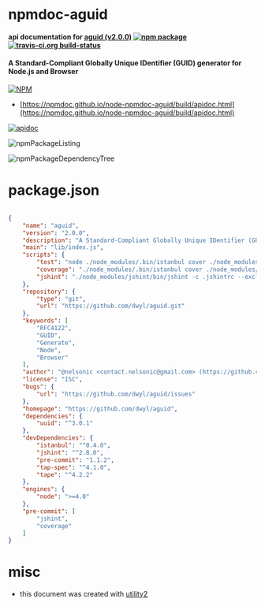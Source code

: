 # npmdoc-aguid

#### api documentation for  [aguid (v2.0.0)](https://github.com/dwyl/aguid)  [![npm package](https://img.shields.io/npm/v/npmdoc-aguid.svg?style=flat-square)](https://www.npmjs.org/package/npmdoc-aguid) [![travis-ci.org build-status](https://api.travis-ci.org/npmdoc/node-npmdoc-aguid.svg)](https://travis-ci.org/npmdoc/node-npmdoc-aguid)

#### A Standard-Compliant Globally Unique IDentifier (GUID) generator for Node.js and Browser

[![NPM](https://nodei.co/npm/aguid.png?downloads=true&downloadRank=true&stars=true)](https://www.npmjs.com/package/aguid)

- [https://npmdoc.github.io/node-npmdoc-aguid/build/apidoc.html](https://npmdoc.github.io/node-npmdoc-aguid/build/apidoc.html)

[![apidoc](https://npmdoc.github.io/node-npmdoc-aguid/build/screenCapture.buildCi.browser.%252Ftmp%252Fbuild%252Fapidoc.html.png)](https://npmdoc.github.io/node-npmdoc-aguid/build/apidoc.html)

![npmPackageListing](https://npmdoc.github.io/node-npmdoc-aguid/build/screenCapture.npmPackageListing.svg)

![npmPackageDependencyTree](https://npmdoc.github.io/node-npmdoc-aguid/build/screenCapture.npmPackageDependencyTree.svg)



# package.json

```json

{
    "name": "aguid",
    "version": "2.0.0",
    "description": "A Standard-Compliant Globally Unique IDentifier (GUID) generator for Node.js and Browser",
    "main": "lib/index.js",
    "scripts": {
        "test": "node ./node_modules/.bin/istanbul cover ./node_modules/tape/bin/tape ./test/*.js | node_modules/tap-spec/bin/cmd.js",
        "coverage": "./node_modules/.bin/istanbul cover ./node_modules/tape/bin/tape ./test/*.js && ./node_modules/.bin/istanbul check-coverage --statements 100 --functions 100 --lines 100 --branches 100",
        "jshint": "./node_modules/jshint/bin/jshint -c .jshintrc --exclude-path .gitignore ."
    },
    "repository": {
        "type": "git",
        "url": "https://github.com/dwyl/aguid.git"
    },
    "keywords": [
        "RFC4122",
        "GUID",
        "Generate",
        "Node",
        "Browser"
    ],
    "author": "@nelsonic <contact.nelsonic@gmail.com> (https://github.com/nelsonic)",
    "license": "ISC",
    "bugs": {
        "url": "https://github.com/dwyl/aguid/issues"
    },
    "homepage": "https://github.com/dwyl/aguid",
    "dependencies": {
        "uuid": "^3.0.1"
    },
    "devDependencies": {
        "istanbul": "^0.4.0",
        "jshint": "^2.8.0",
        "pre-commit": "1.1.2",
        "tap-spec": "^4.1.0",
        "tape": "^4.2.2"
    },
    "engines": {
        "node": ">=4.0"
    },
    "pre-commit": [
        "jshint",
        "coverage"
    ]
}
```



# misc
- this document was created with [utility2](https://github.com/kaizhu256/node-utility2)
